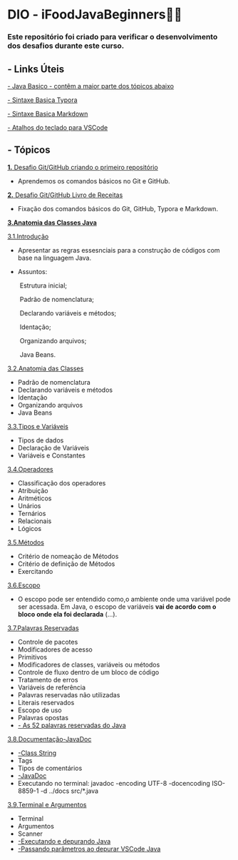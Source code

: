 # DIO - iFoodJavaBeginners:man_student:

### Este repositório foi criado para verificar o desenvolvimento dos desafios durante este curso. 

##  - Links Úteis 

[ - Java Basico - contêm a maior parte dos tópicos abaixo](https://glysns.gitbook.io/java-basico/)

[ - Sintaxe Basica Typora](https://support.typora.io/Markdown-Reference/#overview)

[ - Sintaxe Basica Markdown](https://www.markdownguide.org/basic-syntax/)

[ - Atalhos do teclado para VSCode](https://github.com/WesleyZanelatto/DIO-iFoodJavaBeginners/blob/master/src/edu/wesley/_3_javaanatomiaclasses/aprendendoasintaxejava/Comandos%20de%20atalho%20para%20VSCode.md)

##  - Tópicos

[**1.** Desafio  Git/GitHub criando o primeiro repositório](https://github.com/WesleyZanelatto/DIO-iFoodJavaBeginners/tree/master/src/edu/wesley/_1_desafiogithubprimeirorepositorio)

  - Aprendemos os comandos básicos no Git e GitHub.

[**2.** Desafio Git/GitHub Livro de Receitas](https://github.com/WesleyZanelatto/DIO-iFoodJavaBeginners/tree/master/src/edu/wesley/_2_livroreceitas)
 - Fixação dos comandos básicos do Git, GitHub, Typora e Markdown.

[**3.Anatomia das Classes Java**](https://github.com/WesleyZanelatto/DIO-iFoodJavaBeginners/tree/master/src/edu/wesley/_3_javaanatomiaclasses/aprendendoasintaxejava)

[ 3.1.Introdução](https://github.com/WesleyZanelatto/DIO-iFoodJavaBeginners/tree/master/src/edu/wesley/_3_javaanatomiaclasses/aprendendoasintaxejava/_1_introducao)

- Apresentar as regras essesnciais para a construção de códigos com base na linguagem Java.

- Assuntos: 

    ​		  Estrutura inicial; 

    ​	    Padrão de nomenclatura;

    ​		  Declarando variáveis e métodos;

    ​		  Identação;

    ​		  Organizando arquivos;

    ​	 	  Java Beans.		   

[3.2.Anatomia das Classes](https://github.com/WesleyZanelatto/DIO-iFoodJavaBeginners/tree/master/src/edu/wesley/_3_javaanatomiaclasses/aprendendoasintaxejava/_2_anatomiadasclasses)

- Padrão de nomenclatura
- Declarando variáveis e métodos
- Identação
- Organizando arquivos
- Java Beans

[3.3.Tipos e Variáveis](https://github.com/WesleyZanelatto/DIO-iFoodJavaBeginners/tree/master/src/edu/wesley/_3_javaanatomiaclasses/aprendendoasintaxejava/_3_tiposevariaveis)

- Tipos de dados
- Declaração de Variáveis
- Variáveis e Constantes

[3.4.Operadores](https://github.com/WesleyZanelatto/DIO-iFoodJavaBeginners/tree/master/src/edu/wesley/_3_javaanatomiaclasses/aprendendoasintaxejava/_4_operadores)

- Classificação dos operadores
- Atribuição
- Aritméticos
- Unários
- Ternários
- Relacionais
- Lógicos

[3.5.Métodos](https://github.com/WesleyZanelatto/DIO-iFoodJavaBeginners/tree/master/src/edu/wesley/_3_javaanatomiaclasses/aprendendoasintaxejava/_5_metodos)

- Critério de nomeação de Métodos
- Critério de definição de Métodos
- Exercitando

[3.6.Escopo](https://github.com/WesleyZanelatto/DIO-iFoodJavaBeginners/tree/master/src/edu/wesley/_3_javaanatomiaclasses/aprendendoasintaxejava/_6_escopo)

- O escopo pode ser entendido como,o ambiente onde uma variável pode ser acessada. Em Java, o escopo de variáveis **vai de acordo com o bloco onde ela foi declarada** (...).

[3.7.Palavras Reservadas](https://github.com/WesleyZanelatto/DIO-iFoodJavaBeginners/tree/master/src/edu/wesley/_3_javaanatomiaclasses/aprendendoasintaxejava/_7_palavrasreservadas)

- Controle de pacotes
- Modificadores de acesso
- Primitivos
- Modificadores de classes, variáveis ou métodos
- Controle de fluxo dentro de um bloco de código
- Tratamento de erros
- Variáveis de referência
- Palavras reservadas não utilizadas
- Literais reservados
- Escopo de uso
- Palavras opostas
- [- As 52 palavras reservadas do Java](http://www.linhadecodigo.com.br/artigo/83/as-52-palavras-reservadas-do-java.aspx)

[3.8.Documentação-JavaDoc](https://github.com/WesleyZanelatto/DIO-iFoodJavaBeginners/tree/master/src/edu/wesley/_3_javaanatomiaclasses/aprendendoasintaxejava/_8_javadoc)

- [-Class String](https://docs.oracle.com/javase/7/docs/api/java/lang/String.html)
- Tags
- Tipos de comentários
- [-JavaDoc](https://pt.wikipedia.org/wiki/Javadoc)
- Executando no terminal: javadoc -encoding UTF-8 -docencoding ISO-8859-1  -d ../docs  src/*.java

[3.9.Terminal e Argumentos](https://github.com/WesleyZanelatto/DIO-iFoodJavaBeginners/tree/master/src/edu/wesley/_3_javaanatomiaclasses/aprendendoasintaxejava/_9_terminalargumentos)

- Terminal
- Argumentos
- Scanner
- [-Executando e depurando Java](https://code.visualstudio.com/docs/java/java-debugging)
- [-Passando parâmetros ao depurar VSCode Java](https://linuxtut.com/pass-parameters-when-debugging-vscode-java.-note-462e0/)
